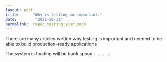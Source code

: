 ```yaml
---
layout: post
title:      "Why is testing so important."
date:        "2021-10-31" 
permalink:  rspec_testing_your_code
---
```



There are many articles written why testing is important and needed to be able to build production-ready applications 

The system is loading will be back spoon ………...
